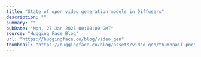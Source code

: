 ```yaml
---
title: "State of open video generation models in Diffusers"
description: ""
summary: ""
pubDate: "Mon, 27 Jan 2025 00:00:00 GMT"
source: "Hugging Face Blog"
url: "https://huggingface.co/blog/video_gen"
thumbnail: "https://huggingface.co/blog/assets/video_gen/thumbnail.png"
---
```


